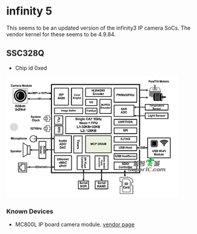 # infinity 5

This seems to be an updated version of the infinity3 IP camera SoCs.
The vendor kernel for these seems to be 4.9.84.

## SSC328Q

- Chip id 0xed

![SSC328Q block diagram](ssc328q_blockdiagram.png)

### Known Devices

- MC800L IP board camera module. [vendor page](https://www.xonz-cctv.com/product/ti-solution-ip91/)
